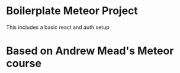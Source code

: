 # Boilerplate Meteor Project
This includes a basic react and auth setup

# Based on Andrew Mead's Meteor course